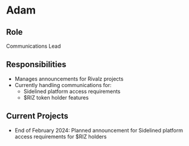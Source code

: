 # Adam

## Role
Communications Lead

## Responsibilities
- Manages announcements for Rivalz projects
- Currently handling communications for:
  - Sidelined platform access requirements
  - $RIZ token holder features

## Current Projects
- End of February 2024: Planned announcement for Sidelined platform access requirements for $RIZ holders